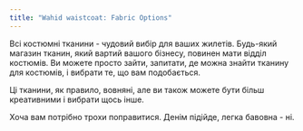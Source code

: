 ```yaml
---
title: "Wahid waistcoat: Fabric Options"
---
```


Всі костюмні тканини - чудовий вибір для ваших жилетів. Будь-який магазин тканин, який вартий вашого бізнесу, повинен мати відділ костюмів. Ви можете просто зайти, запитати, де можна знайти тканину для костюмів, і вибрати те, що вам подобається.

Ці тканини, як правило, вовняні, але ви також можете бути більш креативними і вибрати щось інше.

<Note>

Хоча вам потрібно трохи поправитися. Денім підійде, легка бавовна - ні.

</Note>
